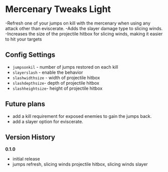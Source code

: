 # Mercenary Tweaks Light
-Refresh one of your jumps on kill with the mercenary when using any attack other than eviscerate. 
-Adds the slayer damage type to slicing winds.
-Increases the size of the projectile hitbox for slicing winds, making it easier to hit your targets


## Config Settings

- `jumpsonkil` - number of jumps restored on each kill
- `slayerslash` - enable the behavior
- `slashwidthsize` - width of projectile hitbox
- `slashdepthsize`- depth of projectile hitbox
- `slashheightsize`- height of projectile hitbox

## Future plans
- add a kill requirement for exposed enemies to gain the jumps back.
- add a slayer option for eviscerate.

## Version History
**0.1.0**
- initial release
- jumps refresh, slicing winds projectile hitbox, slicing winds slayer
